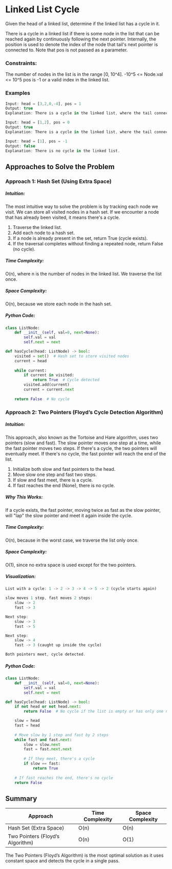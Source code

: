 
# Linked List Cycle
Given the head of a linked list, determine if the linked list has a cycle in it.

There is a cycle in a linked list if there is some node in the list that can be reached again by continuously following the next pointer. Internally, the position is used to denote the index of the node that tail's next pointer is connected to. Note that pos is not passed as a parameter.

### Constraints:
The number of nodes in the list is in the range [0, 10^4].
-10^5 <= Node.val <= 10^5
pos is -1 or a valid index in the linked list.

### Examples
```javascript
Input: head = [3,2,0,-4], pos = 1
Output: true
Explanation: There is a cycle in the linked list, where the tail connects to the 1st node (0-indexed).

Input: head = [1,2], pos = 0
Output: true
Explanation: There is a cycle in the linked list, where the tail connects to the 0th node.

Input: head = [1], pos = -1
Output: false
Explanation: There is no cycle in the linked list.
```

## Approaches to Solve the Problem
### Approach 1: Hash Set (Using Extra Space)
##### Intuition:
The most intuitive way to solve the problem is by tracking each node we visit. We can store all visited nodes in a hash set. If we encounter a node that has already been visited, it means there's a cycle.

1. Traverse the linked list.
2. Add each node to a hash set.
3. If a node is already present in the set, return True (cycle exists).
4. If the traversal completes without finding a repeated node, return False (no cycle).
##### Time Complexity:
O(n), where n is the number of nodes in the linked list. We traverse the list once.
##### Space Complexity:
O(n), because we store each node in the hash set.
##### Python Code:
```python
class ListNode:
    def __init__(self, val=0, next=None):
        self.val = val
        self.next = next

def hasCycle(head: ListNode) -> bool:
    visited = set()  # Hash set to store visited nodes
    current = head
    
    while current:
        if current in visited:
            return True  # Cycle detected
        visited.add(current)
        current = current.next
    
    return False  # No cycle
```
### Approach 2: Two Pointers (Floyd’s Cycle Detection Algorithm)
##### Intuition: 
This approach, also known as the Tortoise and Hare algorithm, uses two pointers (slow and fast). The slow pointer moves one step at a time, while the fast pointer moves two steps. If there's a cycle, the two pointers will eventually meet. If there's no cycle, the fast pointer will reach the end of the list.

1. Initialize both slow and fast pointers to the head.
2. Move slow one step and fast two steps.
3. If slow and fast meet, there is a cycle.
4. If fast reaches the end (None), there is no cycle.

##### Why This Works:
If a cycle exists, the fast pointer, moving twice as fast as the slow pointer, will "lap" the slow pointer and meet it again inside the cycle.
##### Time Complexity:
O(n), because in the worst case, we traverse the list only once.
##### Space Complexity:
O(1), since no extra space is used except for the two pointers.
##### Visualization:
```rust
List with a cycle: 1 -> 2 -> 3 -> 4 -> 5 -> 2 (cycle starts again)

slow moves 1 step, fast moves 2 steps:
    slow -> 2
    fast -> 3

Next step:
    slow -> 3
    fast -> 5

Next step:
    slow -> 4
    fast -> 3 (caught up inside the cycle)

Both pointers meet, cycle detected.
```
##### Python Code:
```python
class ListNode:
    def __init__(self, val=0, next=None):
        self.val = val
        self.next = next

def hasCycle(head: ListNode) -> bool:
    if not head or not head.next:
        return False  # No cycle if the list is empty or has only one node

    slow = head
    fast = head
    
    # Move slow by 1 step and fast by 2 steps
    while fast and fast.next:
        slow = slow.next
        fast = fast.next.next
        
        # If they meet, there's a cycle
        if slow == fast:
            return True
    
    # If fast reaches the end, there's no cycle
    return False
```
## Summary

| Approach                         | Time Complexity | Space Complexity |
|-----------------------------------|-----------------|------------------|
| Hash Set (Extra Space)   | O(n)            | O(n)             |
| Two Pointers (Floyd’s Algorithm)        | O(n)            | O(1)             |

The Two Pointers (Floyd’s Algorithm) is the most optimal solution as it uses constant space and detects the cycle in a single pass.